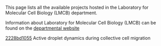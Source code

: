 This page lists all the available projects hosted in the Laboratory for Molecular Cell Biology (LMCB) department.

Information about Laboratory for Molecular Cell Biology (LMCB) can be found on the [departmental website](https://www.ucl.ac.uk/lmcb)

[2228bd1055](../projects/2228bd1055.md) Active droplet dynamics during collective cell migration